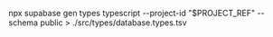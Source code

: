 npx supabase gen types typescript --project-id "$PROJECT_REF" --schema public > ./src/types/database.types.tsv
